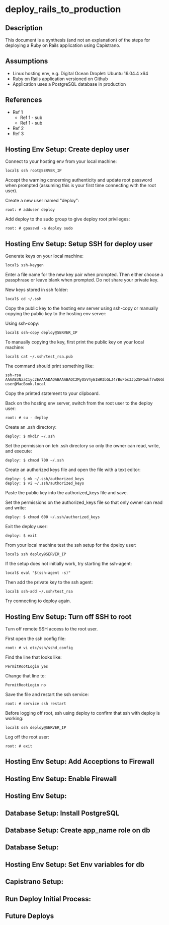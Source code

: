 # deploy_rails_to_production

## Description
This document is a synthesis (and not an explanation) of the steps for deploying a Ruby on Rails application using Capistrano.

## Assumptions
* Linux hosting env, e.g. Digital Ocean Droplet: Ubuntu 16.04.4 x64 
* Ruby on Rails application versioned on Github
* Application uses a PostgreSQL database in production

## References 
* Ref 1
  * Ref 1 - sub 
  * Ref 1 - sub
* Ref 2
* Ref 3

## Hosting Env Setup: Create deploy user
Connect to your hosting env from your local machine:
```
local$ ssh root@SERVER_IP
```
Accept the warning concerning authenticity and update root password when prompted (assuming this is your first time connecting with the root user).

Create a new user named "deploy":
```
root: # adduser deploy
```
Add deploy to the sudo group to give deploy root privileges:
```
root: # gpasswd -a deploy sudo
```
## Hosting Env Setup: Setup SSH for deploy user
Generate keys on your local machine: 
```
local$ ssh-keygen
```
Enter a file name for the new key pair when prompted. Then either choose a passphrase or leave blank when prompted. Do not share your private key.

New keys stored in ssh folder:
```
local$ cd ~/.ssh
```
Copy the public key to the hosting env server using ssh-copy or manually copying the public key to the hosting env server:

Using ssh-copy: 
```
local$ ssh-copy deploy@SERVER_IP
```
To manually copying the key, first print the public key on your local machine:
```
local$ cat ~/.ssh/test_rsa.pub
```
The command should print something like:
```
ssh-rsa AAAAB3NzaC1yc2EAAAADAQABAAABAQC2MyO5V4yE1WRIbGLJ4rBuFbs3Jp2SPGwkf7wQ6GbphB+rWdSrEDh9R0EEYOUlaa9gpwDSF+UlAtqPRJiqWGRoxPuR6JXy0n0yyYpMZjnjXxeCzO3YqvW+evWi99LsKySYdqS0jOWjGrD06fk9MV17FutXS123/VXZ/FYwApJ3k48safqKFvEpKj2ZiBCrF6SN6rAEHnoKlHQcib+S1e6OitCvxJYZLcjW5l+FewKAuukFKJrchRfq/JvD3XPpdbu2xaVbcOa6eyiKi2AMlvVqxrfjjM4WJgFtLVS4AQBa2CxN0E0HOZkoUfPNIZyAxC/5INBJr4cLkIj3U7EoiceT user@MacBook.local
```
Copy the printed statement to your clipboard. 

Back on the hosting env server, switch from the root user to the deploy user: 
```
root: # su - deploy
```
Create an .ssh directory:
```
deploy: $ mkdir ~/.ssh
```
Set the permission on teh .ssh directory so only the owner can read, write, and execute: 
```
deploy: $ chmod 700 ~/.ssh
```
Create an authorized keys file and open the file with a text editor:
```
deploy: $ mk ~/.ssh/authorized_keys
deploy: $ vi ~/.ssh/authorized_keys
```
Paste the public key into the authorized_keys file and save.

Set the permissions on the authorized_keys file so that only owner can read and write: 
```
deploy: $ chmod 600 ~/.ssh/authorized_keys
```
Exit the deploy user: 
```
deploy: $ exit
```
From your local machine test the ssh setup for the dpeloy user: 
```
local$ ssh deploy@SERVER_IP
```
If the setup does not initially work, try starting the ssh-agent:
```
local$ eval "$(ssh-agent -s)"
```
Then add the private key to the ssh agent:
```
local$ ssh-add ~/.ssh/test_rsa
```
Try connecting to deploy again.

## Hosting Env Setup: Turn off SSH to root
Turn off remote SSH access to the root user.

First open the ssh config file:
```
root: # vi etc/ssh/sshd_config
```
Find the line that looks like:
```
PermitRootLogin yes
```
Change that line to:
```
PermitRootLogin no
```
Save the file and restart the ssh service:
```
root: # service ssh restart
```
Before logging off root, ssh using deploy to confirm that ssh with deploy is working:
```
local$ ssh deploy@SERVER_IP
```
Log off the root user:
```
root: # exit
```
## Hosting Env Setup: Add Acceptions to Firewall

## Hosting Env Setup: Enable Firewall 

## Hosting Env Setup: 

## Database Setup: Install PostgreSQL

## Database Setup: Create app_name role on db

## Database Setup:

## Hosting Env Setup: Set Env variables for db

## Capistrano Setup:

## Run Deploy Initial Process:

## Future Deploys
